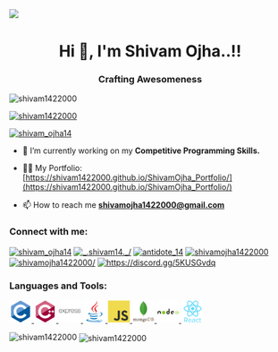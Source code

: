 


<!-- 
<h1 align="center">Hi 👋, I'm Shivam Ojha..!!</h1>
<h3 align="center">Crafting Awesomeness</h3> -->
<img src="https://raw.githubusercontent.com/rodrigograca31/rodrigograca31/master/matrix.svg">


<h1 align="center">Hi 👋, I'm Shivam Ojha..!!</h1>
<h3 align="center">Crafting Awesomeness</h3>

<p align="left"> <img src="https://komarev.com/ghpvc/?username=shivam1422000&label=Profile%20views&color=0e75b6&style=flat" alt="shivam1422000" /> </p>

<p align="left"> <a href="https://github.com/ryo-ma/github-profile-trophy"><img src="https://github-profile-trophy.vercel.app/?username=shivam1422000" alt="shivam1422000" /></a> </p>

<p align="left"> <a href="https://twitter.com/shivam_ojha14" target="blank"><img src="https://img.shields.io/twitter/follow/shivam_ojha14?logo=twitter&style=for-the-badge" alt="shivam_ojha14" /></a> </p>

- 🌱 I’m currently working on my **Competitive Programming Skills.**

- 👨‍💻 My Portfolio: [https://shivam1422000.github.io/ShivamOjha_Portfolio/](https://shivam1422000.github.io/ShivamOjha_Portfolio/)

- 📫 How to reach me **shivamojha1422000@gmail.com**

<!-- - ⚡ Fun fact: **Too Lazy To Write README.md** -->

<h3 align="left">Connect with me:</h3>
<p align="left">
<a href="https://twitter.com/shivam_ojha14" target="blank"><img align="center" src="https://raw.githubusercontent.com/rahuldkjain/github-profile-readme-generator/master/src/images/icons/Social/twitter.svg" alt="shivam_ojha14" height="30" width="40" /></a>
<a href="https://instagram.com/_.shivam14._/" target="blank"><img align="center" src="https://raw.githubusercontent.com/rahuldkjain/github-profile-readme-generator/master/src/images/icons/Social/instagram.svg" alt="_.shivam14._/" height="30" width="40" /></a>
<a href="https://www.codechef.com/users/antidote_14" target="blank"><img align="center" src="https://cdn.jsdelivr.net/npm/simple-icons@3.1.0/icons/codechef.svg" alt="antidote_14" height="30" width="40" /></a>
<a href="https://codeforces.com/profile/shivamojha1422000" target="blank"><img align="center" src="https://cdn.jsdelivr.net/npm/simple-icons@3.0.1/icons/codeforces.svg" alt="shivamojha1422000" height="30" width="40" /></a>
<a href="https://www.leetcode.com/shivamojha1422000/" target="blank"><img align="center" src="https://raw.githubusercontent.com/rahuldkjain/github-profile-readme-generator/master/src/images/icons/Social/leet-code.svg" alt="shivamojha1422000/" height="30" width="40" /></a>
<a href="https://discord.gg/https://discord.gg/5KUSGvdq" target="blank"><img align="center" src="https://raw.githubusercontent.com/rahuldkjain/github-profile-readme-generator/master/src/images/icons/Social/discord.svg" alt="https://discord.gg/5KUSGvdq" height="30" width="40" /></a>
</p>

<h3 align="left">Languages and Tools:</h3>
<p align="left"> <a href="https://www.cprogramming.com/" target="_blank"> <img src="https://raw.githubusercontent.com/devicons/devicon/master/icons/c/c-original.svg" alt="c" width="40" height="40"/> </a> <a href="https://www.w3schools.com/cpp/" target="_blank"> <img src="https://raw.githubusercontent.com/devicons/devicon/master/icons/cplusplus/cplusplus-original.svg" alt="cplusplus" width="40" height="40"/> </a> <a href="https://expressjs.com" target="_blank"> <img src="https://raw.githubusercontent.com/devicons/devicon/master/icons/express/express-original-wordmark.svg" alt="express" width="40" height="40"/> </a> <a href="https://www.java.com" target="_blank"> <img src="https://raw.githubusercontent.com/devicons/devicon/master/icons/java/java-original.svg" alt="java" width="40" height="40"/> </a> <a href="https://developer.mozilla.org/en-US/docs/Web/JavaScript" target="_blank"> <img src="https://raw.githubusercontent.com/devicons/devicon/master/icons/javascript/javascript-original.svg" alt="javascript" width="40" height="40"/> </a> <a href="https://www.mongodb.com/" target="_blank"> <img src="https://raw.githubusercontent.com/devicons/devicon/master/icons/mongodb/mongodb-original-wordmark.svg" alt="mongodb" width="40" height="40"/> </a> <a href="https://nodejs.org" target="_blank"> <img src="https://raw.githubusercontent.com/devicons/devicon/master/icons/nodejs/nodejs-original-wordmark.svg" alt="nodejs" width="40" height="40"/> </a> <a href="https://reactjs.org/" target="_blank"> <img src="https://raw.githubusercontent.com/devicons/devicon/master/icons/react/react-original-wordmark.svg" alt="react" width="40" height="40"/> </a> </p>

<p><img align="left" src="https://github-readme-stats.vercel.app/api/top-langs?username=shivam1422000&show_icons=true&locale=en&layout=compact" alt="shivam1422000" /></p>

<p>&nbsp;<img align="center" src="https://github-readme-stats.vercel.app/api?username=shivam1422000&show_icons=true&locale=en" alt="shivam1422000" /></p>
